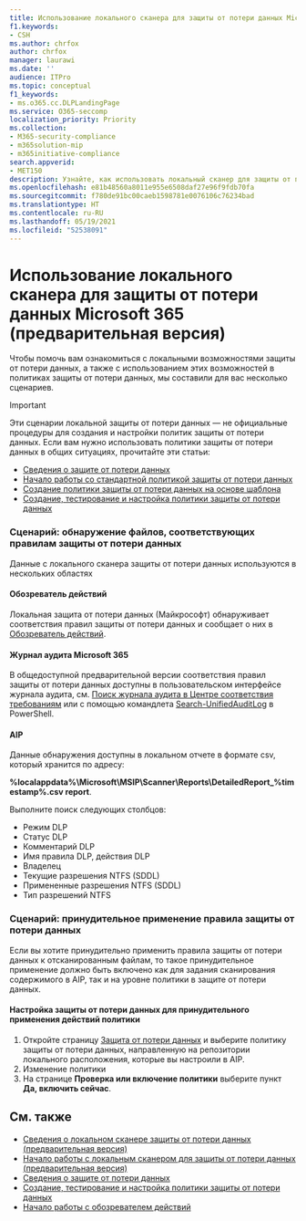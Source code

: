 ```yaml
---
title: Использование локального сканера для защиты от потери данных Microsoft 365 (предварительная версия)
f1.keywords:
- CSH
ms.author: chrfox
author: chrfox
manager: laurawi
ms.date: ''
audience: ITPro
ms.topic: conceptual
f1_keywords:
- ms.o365.cc.DLPLandingPage
ms.service: O365-seccomp
localization_priority: Priority
ms.collection:
- M365-security-compliance
- m365solution-mip
- m365initiative-compliance
search.appverid:
- MET150
description: Узнайте, как использовать локальный сканер для защиты от потери данных Microsoft 365 для сканирования неактивных данных и реализации защитных мер на локальных файловых ресурсах и в локальных папках и библиотеках документов SharePoint.
ms.openlocfilehash: e81b48560a8011e955e6508daf27e96f9fdb70fa
ms.sourcegitcommit: f780de91bc00caeb1598781e0076106c76234bad
ms.translationtype: HT
ms.contentlocale: ru-RU
ms.lasthandoff: 05/19/2021
ms.locfileid: "52538091"
---
```

# <a name="use-the-microsoft-365-data-loss-prevention-on-premises-scanner-preview"></a>Использование локального сканера для защиты от потери данных Microsoft 365 (предварительная версия)

Чтобы помочь вам ознакомиться с локальными возможностями защиты от потери данных, а также с использованием этих возможностей в политиках защиты от потери данных, мы составили для вас несколько сценариев.

> [!IMPORTANT]
> Эти сценарии локальной защиты от потери данных — не официальные процедуры для создания и настройки политик защиты от потери данных. Если вам нужно использовать политики защиты от потери данных в общих ситуациях, прочитайте эти статьи:
>- [Сведения о защите от потери данных](dlp-learn-about-dlp.md)
>- [Начало работы со стандартной политикой защиты от потери данных](get-started-with-the-default-dlp-policy.md)
>- [Создание политики защиты от потери данных на основе шаблона](create-a-dlp-policy-from-a-template.md)
>- [Создание, тестирование и настройка политики защиты от потери данных](create-test-tune-dlp-policy.md)

### <a name="scenario-discover-files-matching-dlp-rules"></a>Сценарий: обнаружение файлов, соответствующих правилам защиты от потери данных

Данные с локального сканера защиты от потери данных используются в нескольких областях

#### <a name="activity-explorer"></a>Обозреватель действий

 Локальная защита от потери данных (Майкрософт) обнаруживает соответствия правил защиты от потери данных и сообщает о них в [Обозреватель действий](https://compliance.microsoft.com/dataclassification?viewid=activitiesexplorer). 
 
#### <a name="microsoft-365-audit-log"></a>Журнал аудита Microsoft 365

В общедоступной предварительной версии соответствия правил защиты от потери данных доступны в пользовательском интерфейсе журнала аудита, см. [Поиск журнала аудита в Центре соответствия требованиям](search-the-audit-log-in-security-and-compliance.md) или с помощью командлета [Search-UnifiedAuditLog](/powershell/module/exchange/search-unifiedauditlog?view=exchange-ps) в PowerShell.

#### <a name="aip"></a>AIP

Данные обнаружения доступны в локальном отчете в формате csv, который хранится по адресу:

**%localappdata%\Microsoft\MSIP\Scanner\Reports\DetailedReport_%timestamp%.csv report**.

 Выполните поиск следующих столбцов:
- Режим DLP
- Статус DLP
- Комментарий DLP
- Имя правила DLP, действия DLP
- Владелец
- Текущие разрешения NTFS (SDDL)
- Примененные разрешения NTFS (SDDL)
- Тип разрешений NTFS
 
### <a name="scenario-enforce-dlp-rule"></a>Сценарий: принудительное применение правила защиты от потери данных 

Если вы хотите принудительно применить правила защиты от потери данных к отсканированным файлам, то такое принудительное применение должно быть включено как для задания сканирования содержимого в AIP, так и на уровне политики в защите от потери данных.


#### <a name="configure-dlp-to-enforce-policy-actions"></a>Настройка защиты от потери данных для принудительного применения действий политики

1. Откройте страницу [Защита от потери данных](https://compliance.microsoft.com/datalossprevention?viewid=policies) и выберите политику защиты от потери данных, направленную на репозитории локального расположения, которые вы настроили в AIP. 
2. Изменение политики
3. На странице **Проверка или включение политики** выберите пункт **Да, включить сейчас**. 

## <a name="see-also"></a>См. также

- [Сведения о локальном сканере защиты от потери данных (предварительная версия)](dlp-on-premises-scanner-learn.md)
- [Начало работы с локальным сканером для защиты от потери данных (предварительная версия)](dlp-on-premises-scanner-get-started.md)
- [Сведения о защите от потери данных](dlp-learn-about-dlp.md)
- [Создание, тестирование и настройка политики защиты от потери данных](create-test-tune-dlp-policy.md)
- [Начало работы с обозревателем действий](data-classification-activity-explorer.md)